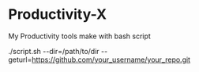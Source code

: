 # Productivity-X
My Productivity tools make with bash script


./script.sh --dir=/path/to/dir --geturl=https://github.com/your_username/your_repo.git
